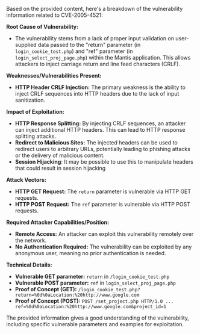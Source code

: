 Based on the provided content, here's a breakdown of the vulnerability information related to CVE-2005-4521:

**Root Cause of Vulnerability:**

*   The vulnerability stems from a lack of proper input validation on user-supplied data passed to the "return" parameter (in `login_cookie_test.php`) and "ref" parameter (in `login_select_proj_page.php`) within the Mantis application. This allows attackers to inject carriage return and line feed characters (CRLF).

**Weaknesses/Vulnerabilities Present:**

*   **HTTP Header CRLF Injection:** The primary weakness is the ability to inject CRLF sequences into HTTP headers due to the lack of input sanitization.

**Impact of Exploitation:**

*   **HTTP Response Splitting:**  By injecting CRLF sequences, an attacker can inject additional HTTP headers. This can lead to HTTP response splitting attacks.
*   **Redirect to Malicious Sites:** The injected headers can be used to redirect users to arbitrary URLs, potentially leading to phishing attacks or the delivery of malicious content.
*   **Session Hijacking**: It may be possible to use this to manipulate headers that could result in session hijacking

**Attack Vectors:**

*   **HTTP GET Request:** The `return` parameter is vulnerable via HTTP GET requests.
*   **HTTP POST Request:** The `ref` parameter is vulnerable via HTTP POST requests.

**Required Attacker Capabilities/Position:**

*   **Remote Access:** An attacker can exploit this vulnerability remotely over the network.
*   **No Authentication Required:** The vulnerability can be exploited by any anonymous user, meaning no prior authentication is needed.

**Technical Details:**

*   **Vulnerable GET parameter:** `return` in `/login_cookie_test.php`
*   **Vulnerable POST parameter:** `ref` in `login_select_proj_page.php`
*   **Proof of Concept (GET):** `/login_cookie_test.php?return=%0d%0aLocation:%20http://www.google.com`
*   **Proof of Concept (POST):** `POST /set_project.php HTTP/1.0 ... ref=%0d%0aLocation:%20http://www.google.com&project_id=1`

The provided information gives a good understanding of the vulnerability, including specific vulnerable parameters and examples for exploitation.
